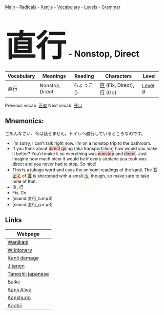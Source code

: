 <style> bigfont {font-size: 100px}</style>
[Main](../README.md) -
[Radicals](../radicals.md) -
[Kanjis](../kanjis.md) -
[Vocabulary](../vocabulary.md) -
[Levels](../levels.md) -
[Grammar](../grammar.md)
# <bigfont> 直行</bigfont> - Nonstop, Direct 

| Vocabulary | Meanings | Reading | Characters | Level |
| --- | --- | --- | --- | --- |
| 直行 | Nonstop, Direct | ちょっこう |  [直](../kanjis/直.md) (Fix, Direct), [行](../kanjis/行.md) (Go) | [Level 6](../levels/wk_level6.md) |

Previous vocab: [正直](正直.md) Next vocab: [長い](長い.md) 

## Mnemonics:
ごめんなさい、今は話せません。トイレへ直行しているところなのです。
* I’m sorry, I can't talk right now. I’m on a nonstop trip to the bathroom.
* If you think about <span style="background-color:#ffcccb"> direct</span> <span style="background-color:#ffcccb"> go</span>ing (aka transportation) how would you make it better? You'd make it so everything was <span style="background-color:#ffcccb"> nonstop</span> and <span style="background-color:#ffcccb"> direct</span>. Just imagine how much nicer it would be if every airplane you took was direct and you never had to stop. So nice!
* This is a jukugo word and uses the on'yomi readings of the kanji. The <span style="background-color:#fed8b1"> [ちょく](https://jisho.org/search/ちょく)</span> of <span style="background-color:#fed8b1"> [直](https://jisho.org/search/直)</span> is shortened with a small <span style="background-color:#fed8b1"> [っ](https://jisho.org/search/っ)</span>, though, so make sure to take note of that.
* 直, 行
* Fix, Go
* [sound:直行_b.mp3]
* [sound:直行_g.mp3]


## Links 

| Webpage |
| --- |
| [Wanikani          ](https://www.wanikani.com/kanji/直行) |
| [Wiktionary        ](https://en.wiktionary.org/wiki/直行) |
| [Kanji damage      ](http://www.kanjidamage.com/kanji/search?utf8=✓&q=直行) |
| [Jitenon           ](https://jitenon.com/kanji/直行) |
| [Tanoshii japanese ](https://www.tanoshiijapanese.com/dictionary/kanji.cfm?k=直行) |
| [Baike             ](https://baike.baidu.com/item/直行) |
| [Kanji Alive       ](https://app.kanjialive.com/直行) |
| [Kanshudo          ](https://www.kanshudo.com/searchmn?q=直行) |
| [Koohii            ](https://kanji.koohii.com/study/kanji/直行) |
